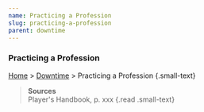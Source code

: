 ```yaml
---
name: Practicing a Profession
slug: practicing-a-profession
parent: downtime
---
```

### Practicing a Profession
[Home](dm-operations-center) > [Downtime](downtime) > Practicing a Profession {.small-text}



> **Sources** <br/>
> Player's Handbook, p. xxx
{.read .small-text}